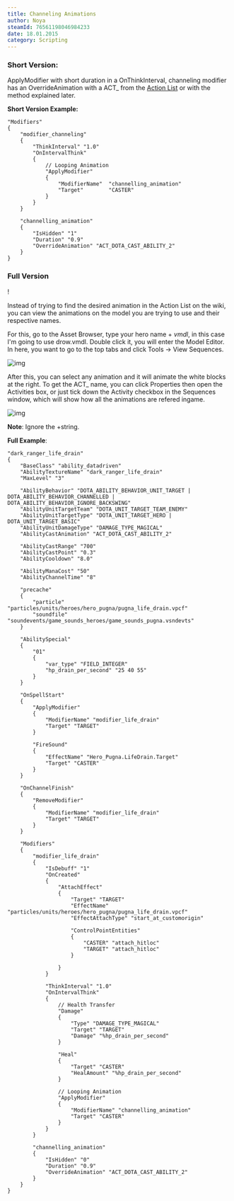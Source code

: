 ```yaml
---
title: Channeling Animations
author: Noya
steamId: 76561198046984233
date: 18.01.2015
category: Scripting
---
```


### Short Version: 

ApplyModifier with short duration in a OnThinkInterval, channeling modifier has an OverrideAnimation with a ACT_ from the [Action List](https://developer.valvesoftware.com/wiki/Dota_2_Workshop_Tools/Actions_List) or with the method explained later.

**Short Version Example:**
~~~
"Modifiers"
{
    "modifier_channeling"
    {
        "ThinkInterval" "1.0"
        "OnIntervalThink"
        {
            // Looping Animation
            "ApplyModifier"
            {
                "ModifierName"  "channelling_animation"
                "Target"        "CASTER"
            }
        }
    }
   
    "channelling_animation"
    {
        "IsHidden" "1"
        "Duration" "0.9"
        "OverrideAnimation" "ACT_DOTA_CAST_ABILITY_2"
    }
}
~~~

### Full Version

!<Gfycat id="FlusteredBigBoa" />

Instead of trying to find the desired animation in the Action List on the wiki, you can view the animations on the model you are trying to use and their respective names.

For this, go to the Asset Browser, type your hero name + *vmdl*, in this case I'm going to use drow.vmdl. Double click it, you will enter the Model Editor. In here, you want to go to the top tabs and click Tools -> View Sequences.

![img](http://puu.sh/eGRRP/c9e6fcc98f.png)

After this, you can select any animation and it will animate the white blocks at the right. To get the ACT_ name, you can click Properties then open the Activities box, or just tick down the Activity checkbox in the Sequences window, which will show how all the animations are refered ingame.

![img](http://puu.sh/eGOTt/5073e07a64.png)

**Note**: Ignore the +string.

**Full Example**:
~~~
"dark_ranger_life_drain"
{
    "BaseClass" "ability_datadriven"
    "AbilityTextureName" "dark_ranger_life_drain"
    "MaxLevel" "3"

    "AbilityBehavior" "DOTA_ABILITY_BEHAVIOR_UNIT_TARGET | DOTA_ABILITY_BEHAVIOR_CHANNELLED | DOTA_ABILITY_BEHAVIOR_IGNORE_BACKSWING"
    "AbilityUnitTargetTeam" "DOTA_UNIT_TARGET_TEAM_ENEMY"
    "AbilityUnitTargetType" "DOTA_UNIT_TARGET_HERO | DOTA_UNIT_TARGET_BASIC"
    "AbilityUnitDamageType" "DAMAGE_TYPE_MAGICAL"
    "AbilityCastAnimation" "ACT_DOTA_CAST_ABILITY_2"

    "AbilityCastRange" "700"
    "AbilityCastPoint" "0.3"
    "AbilityCooldown" "8.0"

    "AbilityManaCost" "50"
    "AbilityChannelTime" "8"

    "precache"
    {
        "particle" "particles/units/heroes/hero_pugna/pugna_life_drain.vpcf"
        "soundfile" "soundevents/game_sounds_heroes/game_sounds_pugna.vsndevts"
    }
    
    "AbilitySpecial"
    {
        "01"
        {
            "var_type" "FIELD_INTEGER"
            "hp_drain_per_second" "25 40 55"
        }
    }

    "OnSpellStart"
    {
        "ApplyModifier"
        {
            "ModifierName" "modifier_life_drain"
            "Target" "TARGET"
        }

        "FireSound"
        {
            "EffectName" "Hero_Pugna.LifeDrain.Target"
            "Target" "CASTER"
        }
    }

    "OnChannelFinish"
    {
        "RemoveModifier"
        {
            "ModifierName" "modifier_life_drain"
            "Target" "TARGET"
        }
    }

    "Modifiers"
    {
        "modifier_life_drain"
        {
            "IsDebuff" "1"
            "OnCreated"
            {
                "AttachEffect"
                {
                    "Target" "TARGET"
                    "EffectName" "particles/units/heroes/hero_pugna/pugna_life_drain.vpcf"
                    "EffectAttachType" "start_at_customorigin"

                    "ControlPointEntities"
                    {
                        "CASTER" "attach_hitloc"
                        "TARGET" "attach_hitloc"
                    }
                
                }
            }

            "ThinkInterval" "1.0"
            "OnIntervalThink"
            {
                // Health Transfer
                "Damage"
                {
                    "Type" "DAMAGE_TYPE_MAGICAL"
                    "Target" "TARGET" 
                    "Damage" "%hp_drain_per_second"
                }

                "Heal"
                {
                    "Target" "CASTER"
                    "HealAmount" "%hp_drain_per_second"
                }

                // Looping Animation
                "ApplyModifier"
                {
                    "ModifierName" "channelling_animation"
                    "Target" "CASTER"
                }
            }
        }

        "channelling_animation"
        {
            "IsHidden" "0"
            "Duration" "0.9"
            "OverrideAnimation" "ACT_DOTA_CAST_ABILITY_2"
        }
    }
}
~~~

